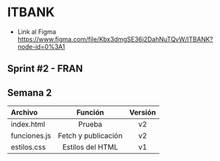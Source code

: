 # ITBANK
- Link al Figma https://www.figma.com/file/Kbx3dmgSE36i2DahNuTQvW/ITBANK?node-id=0%3A1
## Sprint #2 - FRAN

## Semana 2
| Archivo                   | Función             | Versión      |
|:--------------------------|:-------------------:|:------------:|
|index.html                 | Prueba              |   v2         |
|funciones.js               | Fetch y publicación |   v2         |
|estilos.css                | Estilos del HTML    |   v1         |
